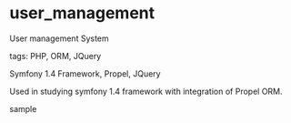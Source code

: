 user_management
===============

User management System

tags: PHP, ORM, JQuery

Symfony 1.4 Framework, Propel, JQuery

Used in studying symfony 1.4 framework with integration of Propel ORM.


sample
